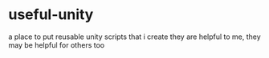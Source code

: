 # useful-unity
a place to put reusable unity scripts that i create
they are helpful to me, they may be helpful for others too
